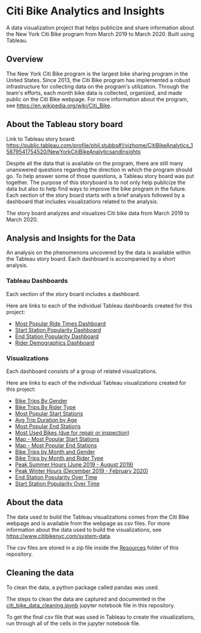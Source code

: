 # Citi Bike Analytics and Insights

A data visualization project that helps publicize and share information about the New York Citi Bike program from March 2019 to March 2020.  Built using Tableau.

## Overview

The New York Citi Bike program is the largest bike sharing program in the United States. Since 2013, the Citi Bike program has implemented a robust infrastructure for collecting data on the program's utilization. Through the team's efforts, each month bike data is collected, organized, and made public on the Citi Bike webpage. For more information about the program, see <https://en.wikipedia.org/wiki/Citi_Bike>.

## About the Tableau story board

Link to Tableau story board: <https://public.tableau.com/profile/phil.stubbs#!/vizhome/CitiBikeAnalytics_15879541754520/NewYorkCitiBikeAnalyticsandInsights>

Despite all the data that is available on the program, there are still many unanswered questions regarding the direction in which the program should go. To help answer some of those questions, a Tableau story board was put together. The purpose of this storyboard is to not only help publicize the data but also to help find ways to improve the bike program in the future. Each section of the story board starts with a brief analysis followed by a dashboard that includes visualizations related to the analysis.

The story board analyzes and visualizes Citi bike data from March 2019 to March 2020.

## Analysis and Insights for the Data

An analysis on the phenomenons uncovered by the data is available within the Tableau story board. Each dashboard is accompanied by a short analysis.

### Tableau Dashboards

Each section of the story board includes a dashboard.

Here are links to each of the individual Tableau dashboards created for this project:

* [Most Popular Ride Times Dashboard](https://public.tableau.com/profile/phil.stubbs#!/vizhome/CitiBikeAnalytics_15879541754520/MostPopularRideTimesDashboard)
* [Start Station Popularity Dashboard](https://public.tableau.com/profile/phil.stubbs#!/vizhome/CitiBikeAnalytics_15879541754520/StartStationPopularityDashboard)
* [End Station Popularity Dashboard](https://public.tableau.com/profile/phil.stubbs#!/vizhome/CitiBikeAnalytics_15879541754520/EndStationPopularityDashboard)
* [Rider Demographics Dashboard](https://public.tableau.com/profile/phil.stubbs#!/vizhome/CitiBikeAnalytics_15879541754520/RiderDemographicsDashboard)

### Visualizations

Each dashboard consists of a group of related visualizations.

Here are links to each of the individual Tableau visualizations created for this project:

* [Bike Trips By Gender](https://public.tableau.com/profile/phil.stubbs#!/vizhome/CitiBikeAnalytics_15879541754520/BikeTripsbyGender)
* [Bike Trips By Rider Type](https://public.tableau.com/profile/phil.stubbs#!/vizhome/CitiBikeAnalytics_15879541754520/BikeTripsByRiderType)
* [Most Popular Start Stations](https://public.tableau.com/profile/phil.stubbs#!/vizhome/CitiBikeAnalytics_15879541754520/MostPopularStartStations)
* [Avg Trip Duration by Age](https://public.tableau.com/profile/phil.stubbs#!/vizhome/CitiBikeAnalytics_15879541754520/AvgTripDurationbyAge)
* [Most Popular End Stations](https://public.tableau.com/profile/phil.stubbs#!/vizhome/CitiBikeAnalytics_15879541754520/MostPopularEndStations)
* [Most Used Bikes (due for repair or inspection)](https://public.tableau.com/profile/phil.stubbs#!/vizhome/CitiBikeAnalytics_15879541754520/MostUsedBikes)
* [Map - Most Popular Start Stations](https://public.tableau.com/profile/phil.stubbs#!/vizhome/CitiBikeAnalytics_15879541754520/Map-MostPopularStartStations)
* [Map - Most Popular End Stations](https://public.tableau.com/profile/phil.stubbs#!/vizhome/CitiBikeAnalytics_15879541754520/Map-MostPopularEndStations)
* [Bike Trips by Month and Gender](https://public.tableau.com/profile/phil.stubbs#!/vizhome/CitiBikeAnalytics_15879541754520/BikeTripsbyMonthandGender)
* [Bike Trips by Month and Rider Type](https://public.tableau.com/profile/phil.stubbs#!/vizhome/CitiBikeAnalytics_15879541754520/BikeTripsbyMonthandRiderType)
* [Peak Summer Hours (June 2019 - August 2019)](https://public.tableau.com/profile/phil.stubbs#!/vizhome/CitiBikeAnalytics_15879541754520/PeakSummerHoursJune2019-Aug2019)
* [Peak Winter Hours (December 2019 - February 2020)](https://public.tableau.com/profile/phil.stubbs#!/vizhome/CitiBikeAnalytics_15879541754520/PeakWinterHoursDecember2019-February2020)
* [End Station Popularity Over Time](https://public.tableau.com/profile/phil.stubbs#!/vizhome/CitiBikeAnalytics_15879541754520/EndStationPopularityOverTime)
* [Start Station Popularity Over Time](https://public.tableau.com/profile/phil.stubbs#!/vizhome/CitiBikeAnalytics_15879541754520/StartStationPopularityOverTime)

## About the data

The data used to build the Tableau visualizations comes from the Citi Bike webpage and is available from the webpage as csv files. For more information about the data used to build the visualizations, see <https://www.citibikenyc.com/system-data>.

The csv files are stored in a zip file inside the [Resources](./Resources) folder of this repository.

## Cleaning the data

To clean the data, a python package called pandas was used.

The steps to clean the data are captured and documented in the [citi_bike_data_cleaning.ipynb](./citi_bike_data_cleaning.ipynb) jupyter notebook file in this repository.

To get the final csv file that was used in Tableau to create the visualizations, run through all of the cells in the jupyter notebook file.

